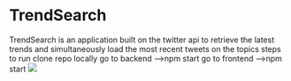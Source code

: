 # TrendSearch
TrendSearch is an application built on the twitter api to retrieve the latest trends and simultaneously load the most recent tweets on the topics
steps to run
clone repo locally
go to backend -->npm start
go to frontend -->npm start
<img src="ss.png"/>
